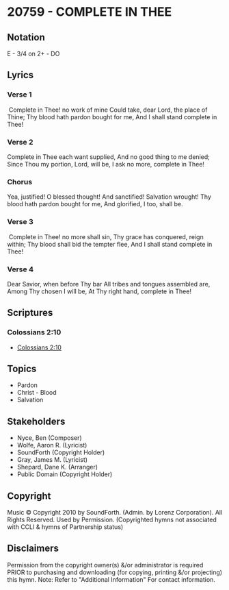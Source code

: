 # 20759 - COMPLETE IN THEE

## Notation

E - 3/4 on 2+ - DO

## Lyrics

### Verse 1

 Complete in Thee! no work of mine Could take, dear Lord, the place of Thine; Thy blood hath pardon bought for me, And I shall stand complete in Thee!



### Verse 2

Complete in Thee each want supplied, And no good thing to me denied; Since Thou my portion, Lord, will be, I ask no more, complete in Thee!



### Chorus

Yea, justified! O blessed thought! And sanctified! Salvation wrought! Thy blood hath pardon bought for me, And glorified, I too, shall be.

### Verse 3

 Complete in Thee! no more shall sin, Thy grace has conquered, reign within; Thy blood shall bid the tempter flee, And I shall stand complete in Thee!



### Verse 4

Dear Savior, when before Thy bar All tribes and tongues assembled are, Among Thy chosen I will be, At Thy right hand, complete in Thee!


## Scriptures

### Colossians 2:10

- [Colossians 2:10](https://www.biblegateway.com/passage/?search=Colossians%202%3A10)


## Topics

- Pardon
- Christ - Blood
- Salvation

## Stakeholders

- Nyce, Ben (Composer)
- Wolfe, Aaron R. (Lyricist)
- SoundForth (Copyright Holder)
- Gray, James M. (Lyricist)
- Shepard, Dane K. (Arranger)
- Public Domain (Copyright Holder)

## Copyright

Music © Copyright 2010 by SoundForth. (Admin. by Lorenz Corporation). All Rights Reserved. Used by Permission.
(Copyrighted hymns not associated with CCLI & hymns of Partnership status)

## Disclaimers

Permission from the copyright owner(s) &/or administrator is required PRIOR to purchasing and downloading (for copying, printing &/or projecting) this hymn.
Note: Refer to "Additional Information" For contact information.

